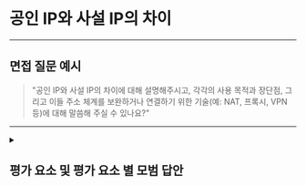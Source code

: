 # 공인 IP와 사설 IP의 차이

---

## 면접 질문 예시

> "공인 IP와 사설 IP의 차이에 대해 설명해주시고, 각각의 사용 목적과 장단점, 그리고 이들 주소 체계를 보완하거나 연결하기 위한 기술(예: NAT, 프록시, VPN 등)에 대해 말씀해 주실 수 있나요?"

---

<details>
  <summary><h2> 평가 요소 및 평가 요소 별 모범 답안</h2></summary>

  ### 1. 공인 IP (Public IP)의 정의 및 특징
  - 포함내용
    - 정의: 전 세계적으로 고유하며 인터넷 상에서 직접 라우팅 가능한 IP 주소.
    - 할당: ISP나 IANA 등에서 할당하며, 글로벌 네트워크에서 사용.
    - 사용 목적: 외부 인터넷과 직접 통신하기 위한 주소로, 웹 서버, 메일 서버 등 공개 서비스에 사용.
  - <details>
    <summary>모범 답안 예시 : </summary>
    
      > "공인 IP 주소는 전 세계적으로 고유한 IP 주소로, ISP나 IANA에 의해 할당됩니다. 이 주소는 인터넷 상에서 직접 라우팅되어 외부에서 접근이 가능하며, 웹 서버나 이메일 서버 등 공개 서비스를 운영하는 데 사용됩니다."
    </details>

  ### 2. 사설 IP (Private IP)의 정의 및 특징
  - 포함내용
    - 정의: 로컬 네트워크 내에서만 사용되며, 전 세계적으로 고유하지 않은 IP 주소.
    - 범위: IPv4에서는 RFC1918에 정의된 10.x.x.x, 172.16.x.x ~ 172.31.x.x, 192.168.x.x 등의 범위; IPv6에서는 Unique Local Addresses (ULA).
    - 사용 목적: 내부 네트워크에서 장비 간 통신 및 NAT를 통한 외부 접속에 사용.
  - <details>
    <summary>모범 답안 예시 : </summary>
    
      > "사설 IP 주소는 로컬 네트워크 내에서만 사용되며, 인터넷 상에서는 직접 접근할 수 없습니다. IPv4에서는 10.x.x.x, 172.16.x.x부터 172.31.x.x, 192.168.x.x 등의 범위를 사용하며, 이러한 주소들은 NAT를 통해 외부와 통신하게 됩니다."
    </details>

  ### 3. 공인 IP와 사설 IP의 주요 차이점
  - 포함내용
    - 글로벌 고유성: 공인 IP는 전 세계적으로 고유하나, 사설 IP는 로컬 네트워크 내에서만 고유.
    - 라우팅: 공인 IP는 인터넷 상에서 직접 라우팅되고, 사설 IP는 NAT 등 중간 장치를 통해 라우팅됨.
    - 보안: 사설 IP는 외부 노출이 되지 않아 보안 측면에서 유리하며, 공인 IP는 직접 접근 가능하므로 추가 보안 조치가 필요.
    - 자원 관리: 공인 IP는 한정된 자원으로 비용이나 할당에 제한이 있으나, 사설 IP는 조직 내에서 자유롭게 사용 가능.
  - <details>
    <summary>모범 답안 예시 : </summary>

      > "공인 IP는 전 세계에서 유일하게 식별되므로 외부 사용자에게 직접 서비스를 제공할 수 있는 장점이 있는 반면, 할당 가능한 자원이 제한되어 있어 관리 및 할당에 제약이 있고, 외부 공격에 노출될 위험이 있습니다. 반면, 사설 IP는 로컬 네트워크 내에서만 유효하여 보안성이 높고 비용 효율적이지만, 외부와의 통신을 위해서는 NAT와 같은 변환 기술을 도입해야 하므로 복잡성이 증가할 수 있습니다."
    </details>

  ### 4. 심화 지식
  - 포함내용
    - 사용 사례:
      - 사설 IP: 가정용 라우터, 기업 내부 네트워크 등에서 사용되어 내부 장비 간 통신에 적합.
      - 공인 IP: 외부와 직접 통신해야 하는 웹 서버, 이메일 서버 등에서 사용.
    - 전환 및 보완 기술: NAT, 프록시, 그리고 VPN 등.
      - NAT (Network Address Translation): 사설 IP를 공인 IP로 변환하여 외부와 통신할 수 있도록 하는 기술.
      - 프록시: 클라이언트와 서버 사이에서 중계 역할을 하여 보안 및 캐싱 등의 기능을 수행.
        - 프록시 서버는 클라이언트의 요청을 받아 서버에 전달하고, 서버의 응답을 받아 클라이언트에게 전달
    - VPN (Virtual Private Network): 
      - 정의 및 역할: VPN은 공인 IP 네트워크(인터넷)를 통해 사설 네트워크를 안전하게 확장하거나 연결하는 기술
      - 동작 원리: VPN은 터널링 기술을 사용하여 데이터를 암호화하고 전송함으로써, 원격지의 사용자나 지사가 내부 사설 네트워크에 안전하게 접속할 수 있도록 한다.
      - 사용 예: 기업에서는 원격 근무자가 공인 인터넷을 통해 내부 네트워크의 자원(예: 파일 서버, 인트라넷)에 접근할 때 VPN을 사용
    - 기술적 이슈 및 미래 전망:
      - 공인 IP 주소의 부족 문제로 인한 IPv6 전환의 필요성.
      - NAT 및 VPN 사용 시 발생할 수 있는 성능 저하와 복잡성.
  - <details>
    <summary>모범 답안 예시 : </summary>
    
      > "예를 들어, 가정이나 기업 내부에서는 사설 IP를 사용하여 보안을 강화하고 비용을 절감할 수 있습니다. 외부와 직접 통신해야 하는 서버는 공인 IP를 사용하지만, 이러한 공인 IP 주소는 한정된 자원이기 때문에 NAT를 통해 다수의 장비가 공유하는 경우가 많습니다. 또한, VPN 기술을 통해 공인 인터넷을 이용하면서도 내부 사설 네트워크와 동일한 보안 환경을 구축할 수 있습니다. VPN은 터널링 기술을 사용하여 데이터를 암호화하고 안전하게 전송함으로써, 원격 근무자나 지사 간의 안전한 통신을 지원합니다. 이러한 기술들을 통해 공인 IP와 사설 IP가 각각의 한계를 보완하며 상호 연결될 수 있습니다."
    </details>
</details>
